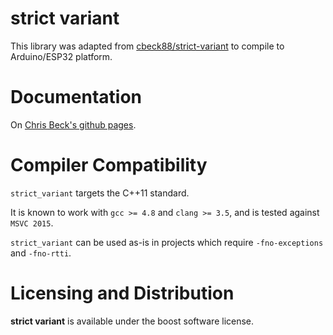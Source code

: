 # strict variant

This library was adapted from [cbeck88/strict-variant](https://github.com/cbeck88/strict-variant) to compile to Arduino/ESP32 platform.

Documentation
=============

On [Chris Beck's github pages](https://cbeck88.github.io/strict-variant/index.html).

Compiler Compatibility
======================

`strict_variant` targets the C++11 standard.

It is known to work with `gcc >= 4.8` and `clang >= 3.5`, and is tested against `MSVC 2015`.

`strict_variant` can be used as-is in projects which require `-fno-exceptions` and `-fno-rtti`.

Licensing and Distribution
==========================

**strict variant** is available under the boost software license.